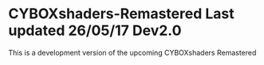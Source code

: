 # CYBOXshaders-Remastered Last updated 26/05/17 Dev2.0
This is a development version of the upcoming CYBOXshaders Remastered
